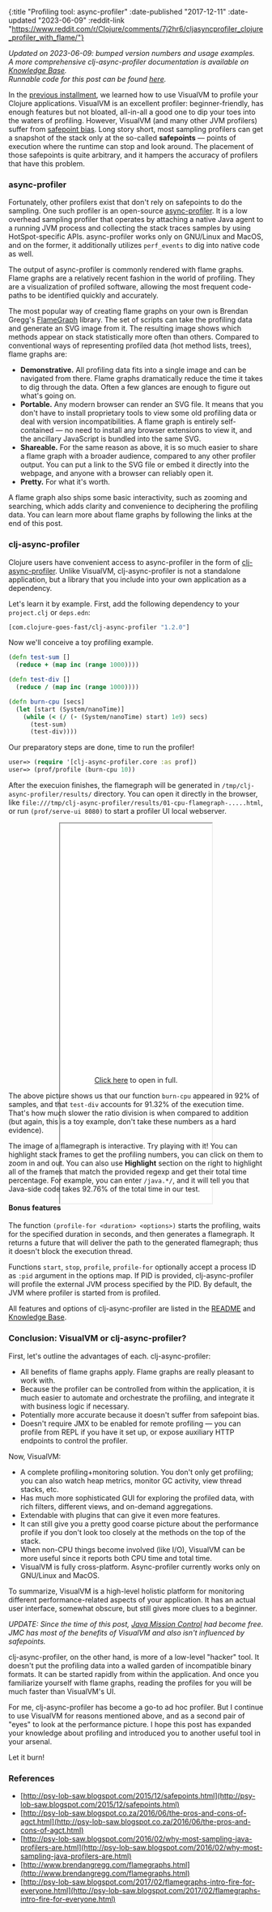 {:title "Profiling tool: async-profiler"
 :date-published "2017-12-11"
 :date-updated "2023-06-09"
 :reddit-link "https://www.reddit.com/r/Clojure/comments/7j2hr6/cljasyncprofiler_clojure_profiler_with_flame/"}

_Updated on 2023-06-09: bumped version numbers and usage examples._  
_A more comprehensive clj-async-profiler documentation is available on [Knowledge
Base](/kb/profiling/clj-async-profiler/)._  
_Runnable code for this post can be found
[here](https://github.com/clojure-goes-fast/clojure-goes-fast.com/tree/master/code/async-profiler)._

In the [previous installment](/blog/profiling-tool-jvisualvm/), we learned how
to use VisualVM to profile your Clojure applications. VisualVM is an excellent
profiler: beginner-friendly, has enough features but not bloated, all-in-all a
good one to dip your toes into the waters of profiling. However, VisualVM (and
many other JVM profilers) suffer from [safepoint
bias](http://psy-lob-saw.blogspot.com/2015/12/safepoints.html). Long story
short, most sampling profilers can get a snapshot of the stack only at the
so-called **safepoints** — points of execution where the runtime can stop and
look around. The placement of those safepoints is quite arbitrary, and it
hampers the accuracy of profilers that have this problem.

### async-profiler

Fortunately, other profilers exist that don't rely on safepoints to do the
sampling. One such profiler is an open-source
[async-profiler](https://github.com/async-profiler/async-profiler). It is a low
overhead sampling profiler that operates by attaching a native Java agent to a
running JVM process and collecting the stack traces samples by using
HotSpot-specific APIs. async-profiler works only on GNU/Linux and MacOS, and on
the former, it additionally utilizes `perf_events` to dig into native code as
well.

The output of async-profiler is commonly rendered with flame graphs. Flame
graphs are a relatively recent fashion in the world of profiling. They are a
visualization of profiled software, allowing the most frequent code-paths to be
identified quickly and accurately.

The most popular way of creating flame graphs on your own is Brendan
Gregg's [FlameGraph](https://github.com/brendangregg/FlameGraph) library. The
set of scripts can take the profiling data and generate an SVG image from it.
The resulting image shows which methods appear on stack statistically more often
than others. Compared to conventional ways of representing profiled data (hot
method lists, trees), flame graphs are:

- **Demonstrative.** All profiling data fits into a single image and can be
  navigated from there. Flame graphs dramatically reduce the time it takes to
  dig through the data. Often a few glances are enough to figure out what's
  going on.
- **Portable.** Any modern browser can render an SVG file. It means that you
  don't have to install proprietary tools to view some old profiling data or
  deal with version incompatibilities. A flame graph is entirely self-contained
  — no need to install any browser extensions to view it, and the ancillary
  JavaScript is bundled into the same SVG.
- **Shareable.** For the same reason as above, it is so much easier to share a
  flame graph with a broader audience, compared to any other profiler output.
  You can put a link to the SVG file or embed it directly into the webpage, and
  anyone with a browser can reliably open it.
- **Pretty.** For what it's worth.

A flame graph also ships some basic interactivity, such as zooming and
searching, which adds clarity and convenience to deciphering the profiling data.
You can learn more about flame graphs by following the links at the end of this
post.

### clj-async-profiler

Clojure users have convenient access to async-profiler in the form of
[clj-async-profiler](https://github.com/clojure-goes-fast/clj-async-profiler).
Unlike VisualVM, clj-async-profiler is not a standalone application, but a
library that you include into your own application as a dependency.

Let's learn it by example. First, add the following dependency to your
`project.clj` or `deps.edn`:

```clj
[com.clojure-goes-fast/clj-async-profiler "1.2.0"]
```

Now we'll conceive a toy profiling example.

```clj
(defn test-sum []
  (reduce + (map inc (range 1000))))

(defn test-div []
  (reduce / (map inc (range 1000))))

(defn burn-cpu [secs]
  (let [start (System/nanoTime)]
    (while (< (/ (- (System/nanoTime) start) 1e9) secs)
      (test-sum)
      (test-div))))
```

Our preparatory steps are done, time to run the profiler!

```clj
user=> (require '[clj-async-profiler.core :as prof])
user=> (prof/profile (burn-cpu 10))
```

After the execuion finishes, the flamegraph will be generated in
`/tmp/clj-async-profiler/results/` directory. You can open it directly in the
browser, like
`file:///tmp/clj-async-profiler/results/01-cpu-flamegraph-.....html`, or run
`(prof/serve-ui 8080)` to start a profiler UI local webserver.

<center>
<figure class="figure">
<div class="downscale-iframe-66" style="height:500px">
<iframe src="/img/posts/async-profiler-burn-cpu.html" style="height:750px"></iframe>
</div>
<figcaption class="figure-caption text-center">
    <a href="/img/posts/async-profiler-burn-cpu.html" target="_blank">Click here</a> to open in full.
</figcaption>
</figure>
</center>

The above picture shows us that our function `burn-cpu` appeared in 92% of
samples, and that `test-div` accounts for 91.32% of the execution time. That's
how much slower the ratio division is when compared to addition (but again, this
is a toy example, don't take these numbers as a hard evidence).

The image of a flamegraph is interactive. Try playing with it! You can highlight
stack frames to get the profiling numbers, you can click on them to zoom in and
out. You can also use **Highlight** section on the right to highlight all of the
frames that match the provided regexp and get their total time percentage. For
example, you can enter `/java.*/`, and it will tell you that Java-side code
takes 92.76% of the total time in our test.

#### Bonus features

The function `(profile-for <duration> <options>)` starts the profiling, waits
for the specified duration in seconds, and then generates a flamegraph. It
returns a future that will deliver the path to the generated flamegraph; thus it
doesn't block the execution thread.

Functions `start`, `stop`, `profile`, `profile-for` optionally accept a process
ID as `:pid` argument in the options map. If PID is provided, clj-async-profiler
will profile the external JVM process specified by the PID. By default, the JVM
where profiler is started from is profiled.

All features and options of clj-async-profiler are listed in the
[README](https://github.com/clojure-goes-fast/clj-async-profiler) and [Knowledge
Base](/kb/profiling/clj-async-profiler/).

### Conclusion: VisualVM or clj-async-profiler?

First, let's outline the advantages of each. clj-async-profiler:

- All benefits of flame graphs apply. Flame graphs are really pleasant to work
  with.
- Because the profiler can be controlled from within the application, it is much
  easier to automate and orchestrate the profiling, and integrate it with
  business logic if necessary.
- Potentially more accurate because it doesn't suffer from safepoint bias.
- Doesn't require JMX to be enabled for remote profiling — you can profile from
  REPL if you have it set up, or expose auxiliary HTTP endpoints to control the
  profiler.

Now, VisualVM:

- A complete profiling+monitoring solution. You don't only get profiling; you
  can also watch heap metrics, monitor GC activity, view thread stacks, etc.
- Has much more sophisticated GUI for exploring the profiled data, with rich
  filters, different views, and on-demand aggregations.
- Extendable with plugins that can give it even more features.
- It can still give you a pretty good coarse picture about the performance
  profile if you don't look too closely at the methods on the top of the stack.
- When non-CPU things become involved (like I/O), VisualVM can be more useful
  since it reports both CPU time and total time.
- VisualVM is fully cross-platform. Async-profiler currently works only on
  GNU/Linux and MacOS.

To summarize, VisualVM is a high-level holistic platform for monitoring
different performance-related aspects of your application. It has an actual user
interface, somewhat obscure, but still gives more clues to a beginner.

*UPDATE: Since the time of this post, [Java Mission
Control](http://www.oracle.com/technetwork/java/javaseproducts/mission-control/java-mission-control-1998576.html)
had become free. JMC has most of the benefits of VisualVM and also isn't
influenced by safepoints.*

clj-async-profiler, on the other hand, is more of a low-level "hacker" tool. It
doesn't put the profiling data into a walled garden of incompatible binary
formats. It can be started rapidly from within the application. And once you
familiarize yourself with flame graphs, reading the profiles for you will be
much faster than VisualVM's UI.

For me, clj-async-profiler has become a go-to ad hoc profiler. But I continue to
use VisualVM for reasons mentioned above, and as a second pair of "eyes" to look
at the performance picture. I hope this post has expanded your knowledge about
profiling and introduced you to another useful tool in your arsenal.

Let it burn!

### References

- [http://psy-lob-saw.blogspot.com/2015/12/safepoints.html](http://psy-lob-saw.blogspot.com/2015/12/safepoints.html)
- [http://psy-lob-saw.blogspot.co.za/2016/06/the-pros-and-cons-of-agct.html](http://psy-lob-saw.blogspot.co.za/2016/06/the-pros-and-cons-of-agct.html)
- [http://psy-lob-saw.blogspot.com/2016/02/why-most-sampling-java-profilers-are.html](http://psy-lob-saw.blogspot.com/2016/02/why-most-sampling-java-profilers-are.html)
- [http://www.brendangregg.com/flamegraphs.html](http://www.brendangregg.com/flamegraphs.html)
- [http://psy-lob-saw.blogspot.com/2017/02/flamegraphs-intro-fire-for-everyone.html](http://psy-lob-saw.blogspot.com/2017/02/flamegraphs-intro-fire-for-everyone.html)
